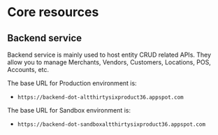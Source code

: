
# Core resources
## Backend service

Backend service is mainly used to host entity CRUD related APIs. They allow you to manage Merchants, Vendors, Customers, Locations, POS, Accounts, etc.

The base URL for Production environment is:

  * `https://backend-dot-altthirtysixproduct36.appspot.com`

The base URL for Sandbox environment is:

  * `https://backend-dot-sandboxaltthirtysixproduct36.appspot.com`
